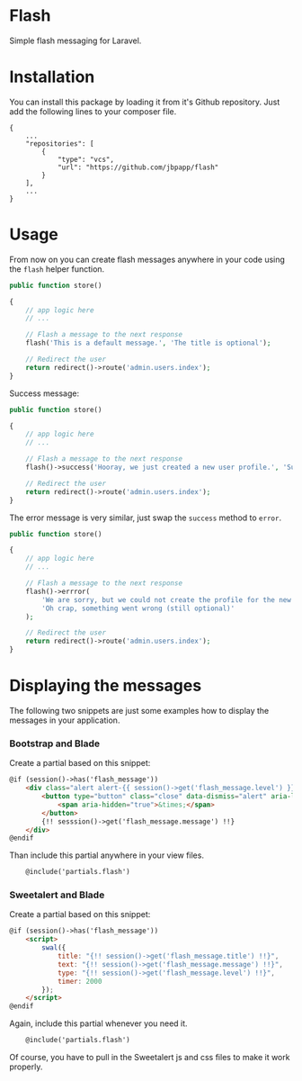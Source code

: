 # Flash
Simple flash messaging for Laravel.

# Installation

You can install this package by loading it from it's Github repository. Just add the following lines to your composer file.

``` 
{
	...
	"repositories": [
        {
            "type": "vcs",
            "url": "https://github.com/jbpapp/flash"
        }
    ],
    ...
}
```  

# Usage

From now on you can create flash messages anywhere in your code using the ``` flash ``` helper function.

```php
public function store()

{
	// app logic here
	// ...

	// Flash a message to the next response
	flash('This is a default message.', 'The title is optional');

	// Redirect the user
	return redirect()->route('admin.users.index');
}
```

Success message:

```php
public function store()

{
	// app logic here
	// ...

	// Flash a message to the next response
	flash()->success('Hooray, we just created a new user profile.', 'Success (still optional)');

	// Redirect the user
	return redirect()->route('admin.users.index');
}
```

The error message is very similar, just swap the ``` success ``` method to ``` error ```.

```php
public function store()

{
	// app logic here
	// ...

	// Flash a message to the next response
	flash()->errror(
		'We are sorry, but we could not create the profile for the new user.',
		'Oh crap, something went wrong (still optional)'
	);

	// Redirect the user
	return redirect()->route('admin.users.index');
}
```

# Displaying the messages

The following two snippets are just some examples how to display the messages in your application.  

### Bootstrap and Blade

Create a partial based on this snippet:

```html
@if (session()->has('flash_message'))
	<div class="alert alert-{{ session()->get('flash_message.level') }} alert-dismissible" role="alert">
  		<button type="button" class="close" data-dismiss="alert" aria-label="Close">
  			<span aria-hidden="true">&times;</span>
  		</button>
  		{!! sesssion()->get('flash_message.message') !!}
  	</div>
@endif
```

Than include this partial anywhere in your view files.

```html
	@include('partials.flash')
```

### Sweetalert and Blade

Create a partial based on this snippet:

```html
@if (session()->has('flash_message'))
    <script>
        swal({
            title: "{!! session()->get('flash_message.title') !!}",
            text: "{!! session()->get('flash_message.message') !!}",
            type: "{!! session()->get('flash_message.level') !!}",
            timer: 2000
        });
    </script>
@endif
```

Again, include this partial whenever you need it.

```html
	@include('partials.flash')
```

Of course, you have to pull in the Sweetalert js and css files to make it work properly.
